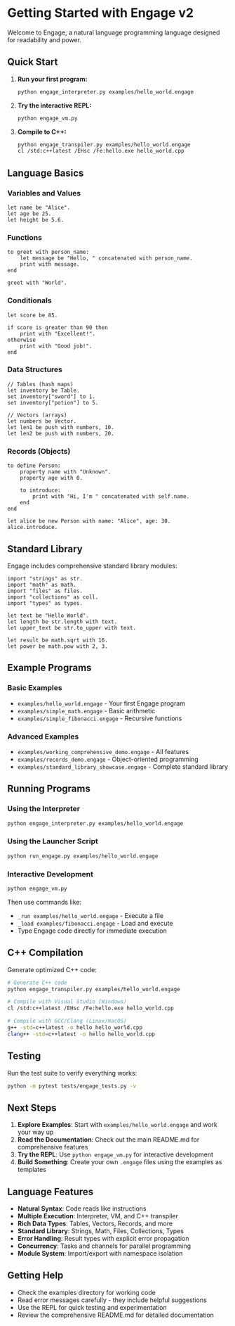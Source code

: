 # Getting Started with Engage v2

Welcome to Engage, a natural language programming language designed for readability and power.

## Quick Start

1. **Run your first program:**
   ```bash
   python engage_interpreter.py examples/hello_world.engage
   ```

2. **Try the interactive REPL:**
   ```bash
   python engage_vm.py
   ```

3. **Compile to C++:**
   ```bash
   python engage_transpiler.py examples/hello_world.engage
   cl /std:c++latest /EHsc /Fe:hello.exe hello_world.cpp
   ```

## Language Basics

### Variables and Values
```engage
let name be "Alice".
let age be 25.
let height be 5.6.
```

### Functions
```engage
to greet with person_name:
    let message be "Hello, " concatenated with person_name.
    print with message.
end

greet with "World".
```

### Conditionals
```engage
let score be 85.

if score is greater than 90 then
    print with "Excellent!".
otherwise
    print with "Good job!".
end
```

### Data Structures
```engage
// Tables (hash maps)
let inventory be Table.
set inventory["sword"] to 1.
set inventory["potion"] to 5.

// Vectors (arrays)
let numbers be Vector.
let len1 be push with numbers, 10.
let len2 be push with numbers, 20.
```

### Records (Objects)
```engage
to define Person:
    property name with "Unknown".
    property age with 0.
    
    to introduce:
        print with "Hi, I'm " concatenated with self.name.
    end
end

let alice be new Person with name: "Alice", age: 30.
alice.introduce.
```

## Standard Library

Engage includes comprehensive standard library modules:

```engage
import "strings" as str.
import "math" as math.
import "files" as files.
import "collections" as coll.
import "types" as types.

let text be "Hello World".
let length be str.length with text.
let upper_text be str.to_upper with text.

let result be math.sqrt with 16.
let power be math.pow with 2, 3.
```

## Example Programs

### Basic Examples
- `examples/hello_world.engage` - Your first Engage program
- `examples/simple_math.engage` - Basic arithmetic
- `examples/simple_fibonacci.engage` - Recursive functions

### Advanced Examples
- `examples/working_comprehensive_demo.engage` - All features
- `examples/records_demo.engage` - Object-oriented programming
- `examples/standard_library_showcase.engage` - Complete standard library

## Running Programs

### Using the Interpreter
```bash
python engage_interpreter.py examples/hello_world.engage
```

### Using the Launcher Script
```bash
python run_engage.py examples/hello_world.engage
```

### Interactive Development
```bash
python engage_vm.py
```

Then use commands like:
- `_run examples/hello_world.engage` - Execute a file
- `_load examples/fibonacci.engage` - Load and execute
- Type Engage code directly for immediate execution

## C++ Compilation

Generate optimized C++ code:

```bash
# Generate C++ code
python engage_transpiler.py examples/hello_world.engage

# Compile with Visual Studio (Windows)
cl /std:c++latest /EHsc /Fe:hello.exe hello_world.cpp

# Compile with GCC/Clang (Linux/macOS)
g++ -std=c++latest -o hello hello_world.cpp
clang++ -std=c++latest -o hello hello_world.cpp
```

## Testing

Run the test suite to verify everything works:

```bash
python -m pytest tests/engage_tests.py -v
```

## Next Steps

1. **Explore Examples**: Start with `examples/hello_world.engage` and work your way up
2. **Read the Documentation**: Check out the main README.md for comprehensive features
3. **Try the REPL**: Use `python engage_vm.py` for interactive development
4. **Build Something**: Create your own `.engage` files using the examples as templates

## Language Features

- **Natural Syntax**: Code reads like instructions
- **Multiple Execution**: Interpreter, VM, and C++ transpiler
- **Rich Data Types**: Tables, Vectors, Records, and more
- **Standard Library**: Strings, Math, Files, Collections, Types
- **Error Handling**: Result types with explicit error propagation
- **Concurrency**: Tasks and channels for parallel programming
- **Module System**: Import/export with namespace isolation

## Getting Help

- Check the examples directory for working code
- Read error messages carefully - they include helpful suggestions
- Use the REPL for quick testing and experimentation
- Review the comprehensive README.md for detailed documentation